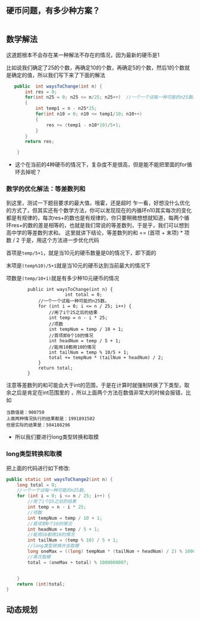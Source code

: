 ## 硬币问题，有多少种方案？

```java

```

## 数学解法

这道题根本不会存在某一种解法不存在的情况，因为最新的硬币是1

 比如说我们确定了25的个数，再确定10的个数，再确定5的个数，然后1的个数就是确定的值，所以我们写下来了下面的解法



```java
   public  int waysToChange(int n) {
       int res = 0;
       for(int n25 = 0; n25 <= n/25; n25++)  //一个一个试每一种可能的n25数。
       {
           int temp1 = n - n25*25;
           for(int n10 = 0; n10 <= temp1/10; n10++)
           {
               res += (temp1 - n10*10)/5+1;
           }
       }
       return res;

    }
```

- 这个在当前的4种硬币的情况下，复杂度不是很高，但是能不能把里面的for循环去掉呢？

### 数学的优化解法：等差数列和

到这里，测试一下题目要求的最大值，哦霍，还是超时
乍一看，好想没什么优化的方式了，但其实还有个数学方法，你可以发现现在的内循环n10其实每次的变化都是有规律的，每次res+的数也是有规律的，你只要稍微想想就知道，每两个循环res+的数的差是相等的，也就是我们常说的等差数列，于是乎，我们可以想到高中学的等差数列求和。
这里就讲下结论，等差数列的和 == (首项 + 末项) * 项数 / 2
于是，用这个方法进一步优化代码

 首项是`temp/5+1`，就是当10元的硬币数量是0的情况下，即下面的

末项是`(temp%10)/5+1`就是当10元的硬币达到当前最大的情况下

项数是`(temp/10+1)`就是有多少种10元硬币的情况

```
        public int waysToChange(int n) {
                      int total = 0;
            //一个一个试每一种可能的n25数。
            for (int i = 0; i <= n / 25; i++) {
                //用了i个25之后的结果
                int temp = n - i * 25;
                //项数
                int tempNum = temp / 10 + 1;
                //首项即0个10的情况
                int headNum = temp / 5 + 1;
                //能用10都用10的情况
                int tailNum = temp % 10/5 + 1;
                total += tempNum * (tailNum + headNum) / 2;
            }
            return total;
        }
```

注意等差数列的和可能会大于int的范围，于是在计算时就强制转换了下类型，取余之后是肯定在int范围里的 ，所以上面两个方法在数值非常大的时候会报错，比如

```
当数值是：900750
上面两种情况执行的结果都是：1991891502
但是实际的结果是：504188296
```

- 所以我们要进行long类型转换和取模

### long类型转换和取模

把上面的代码进行如下修改:

```java
public static int waysToChange2(int n) {
    long total = 0;
    //一个一个试每一种可能的n25数。
    for (int i = 0; i <= n / 25; i++) {
        //用了i个25之后的结果
        int temp = n - i * 25;
        //项数
        int tempNum = temp / 10 + 1;
        //首项即0个10的情况
        int headNum = temp / 5 + 1;
        //能用10都用10的情况
        int tailNum = (temp % 10) / 5 + 1;
        //long类型转换并去取模
        long oneMax = ((long) tempNum * (tailNum + headNum) / 2) % 1000000007;
        //再次取模
        total = (oneMax + total) % 1000000007;


    }
    return (int)total;
}
```

## 动态规划

